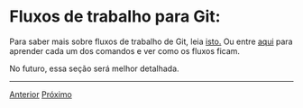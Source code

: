 # Fluxos de trabalho para Git:

Para saber mais sobre fluxos de trabalho de Git, leia
[isto.](https://www.atlassian.com/git/tutorials/comparing-workflows) Ou entre
[aqui](https://onlywei.github.io/explain-git-with-d3/) para aprender cada um dos
comandos e ver como os fluxos ficam.



No futuro, essa seção será melhor detalhada.

---

[Anterior](saber-mais.md)
[Próximo](exercicio-1.md)
